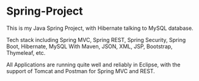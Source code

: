 # Spring-Project
This is my Java Spring Project, with Hibernate talking to MySQL database.

Tech stack including Spring MVC, Spring REST, Spring Security, Spring Boot, Hibernate, MySQL
With Maven, JSON, XML, JSP, Bootstrap, Thymeleaf, etc.

All Applications are running quite well and reliably in Eclipse, with the support of Tomcat and Postman for Spring MVC and REST.
